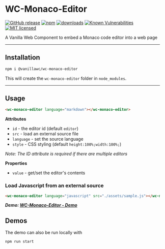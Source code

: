 # WC-Monaco-Editor

[![GitHub release](https://img.shields.io/github/v/release/vanillawc/wc-monaco-editor.svg)](https://github.com/vanillawc/wc-monaco-editor/releases)
[![npm](https://badgen.net/npm/v/@vanillawc/wc-monaco-editor)](https://www.npmjs.com/package/@vanillawc/wc-monaco-editor)
[![downloads](https://badgen.net/npm/dt/@vanillawc/wc-monaco-editor)](https://www.npmjs.com/package/@vanillawc/wc-monaco-editor)
[![Known Vulnerabilities](https://snyk.io/test/npm/@vanillawc/wc-monaco-editor/badge.svg)](https://snyk.io/test/npm/@vanillawc/wc-monaco-editor)
[![MIT licensed](https://img.shields.io/badge/license-MIT-blue.svg)](https://raw.githubusercontent.com/vanillawc/wc-monaco-editor/master/LICENSE)
<!-- [![Actions Status](https://github.com/vanillawc/wc-monaco-editor/workflows/Release/badge.svg)](https://github.com/vanillawc/wc-monaco-editor/actions) -->

A Vanilla Web Component to embed a Monaco code editor into a web page

 <!-- TODO: Add video graphic here -->

-----

## Installation

```sh
npm i @vanillawc/wc-monaco-editor
```

This will create the `wc-monaco-editor` folder in `node_modules`.

-----

## Usage

```html
<wc-monaco-editor language="markdown"></wc-monaco-editor>
```

**Attributes**

- `id` - the editor id (default `editor`)
- `src` - load an external source file
- `language` - set the source language
- `style` - CSS styling (default `height:100%;width:100%;`)

*Note: The ID attribute is required if there are multiple editors*

**Properties**

- `value` - get/set the editor's contents

### Load Javascript from an external source

```html
<wc-monaco-editor language="javascript" src="./assets/sample.js"></wc-monaco-editor>
```

***Demo: [WC-Monaco-Editor - Demo][]***

## Demos

The demo can also be run locally with

```sh
npm run start
```

[WC-Monaco-Editor - Demo]: https://vanillawc.github.io/wc-monaco-editor/demo/demo.html

